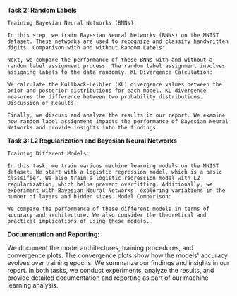 **Task 2: Random Labels**

    Training Bayesian Neural Networks (BNNs):
    
    In this step, we train Bayesian Neural Networks (BNNs) on the MNIST dataset. These networks are used to recognize and classify handwritten digits. Comparison with and without Random Labels:
    
    Next, we compare the performance of these BNNs with and without a random label assignment process. The random label assignment involves assigning labels to the data randomly. KL Divergence Calculation:
    
    We calculate the Kullback-Leibler (KL) divergence values between the prior and posterior distributions for each model. KL divergence measures the difference between two probability distributions. Discussion of Results:
    
    Finally, we discuss and analyze the results in our report. We examine how random label assignment impacts the performance of Bayesian Neural Networks and provide insights into the findings.

**Task 3: L2 Regularization and Bayesian Neural Networks**

    Training Different Models:
    
    In this task, we train various machine learning models on the MNIST dataset. We start with a logistic regression model, which is a basic classifier. We also train a logistic regression model with L2 regularization, which helps prevent overfitting. Additionally, we experiment with Bayesian Neural Networks, exploring variations in the           number of layers and hidden sizes. Model Comparison:
    
    We compare the performance of these different models in terms of accuracy and architecture. We also consider the theoretical and practical implications of using these models.
  
**Documentation and Reporting:**
  
We document the model architectures, training procedures, and convergence plots. The convergence plots show how the models' accuracy evolves over training epochs. We summarize our findings and insights in our report. In both tasks, we conduct experiments, analyze the results, and provide detailed documentation and reporting as part of our machine learning analysis.
